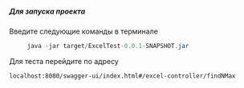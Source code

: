 

##### Для запуска проекта

Введите следующие команды в терминале

```java
	 java -jar target/ExcelTest-0.0.1-SNAPSHOT.jar
```

Для теста перейдите по адресу

 `localhost:8080/swagger-ui/index.html#/excel-controller/findNMax`

